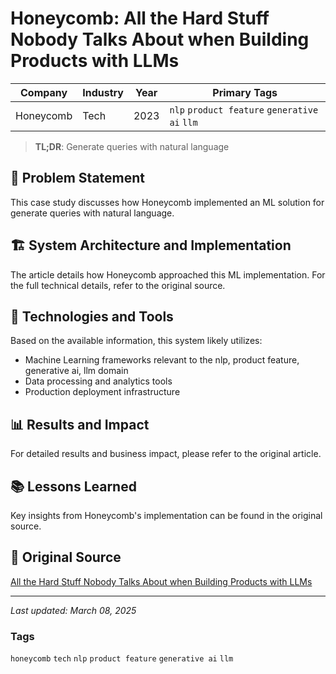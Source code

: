 # Honeycomb: All the Hard Stuff Nobody Talks About when Building Products with LLMs

| Company | Industry | Year | Primary Tags | 
|---------|----------|------|--------------|
| Honeycomb | Tech | 2023 | `nlp` `product feature` `generative ai` `llm` |

> **TL;DR**: Generate queries with natural language

## 📝 Problem Statement

This case study discusses how Honeycomb implemented an ML solution for generate queries with natural language.

## 🏗️ System Architecture and Implementation

The article details how Honeycomb approached this ML implementation. For the full technical details, refer to the original source.

## 🔧 Technologies and Tools

Based on the available information, this system likely utilizes:

- Machine Learning frameworks relevant to the nlp, product feature, generative ai, llm domain
- Data processing and analytics tools
- Production deployment infrastructure

## 📊 Results and Impact

For detailed results and business impact, please refer to the original article.

## 📚 Lessons Learned

Key insights from Honeycomb's implementation can be found in the original source.

## 🔗 Original Source

[All the Hard Stuff Nobody Talks About when Building Products with LLMs](https://www.honeycomb.io/blog/hard-stuff-nobody-talks-about-llm)

---

*Last updated: March 08, 2025*

### Tags

`honeycomb` `tech` `nlp` `product feature` `generative ai` `llm`
